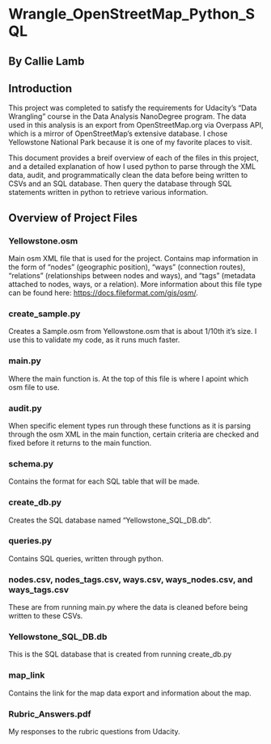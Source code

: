 # Wrangle_OpenStreetMap_Python_SQL
## By Callie Lamb

## Introduction

This project was completed to satisfy the requirements for Udacity’s “Data Wrangling” course in the Data Analysis NanoDegree program. The data used in this analysis is an export from OpenStreetMap.org via Overpass API, which is a mirror of OpenStreetMap’s extensive database. I chose Yellowstone National Park because it is one of my favorite places to visit.

This document provides a breif overview of each of the files in this project, and a detailed explanation of how I used python to parse through the XML data, audit, and programmatically clean the data before being written to CSVs and an SQL database. Then query the database through SQL statements written in python to retrieve various information.

## Overview of Project Files 

### Yellowstone.osm	
Main osm XML file that is used for the project. Contains map information in the form of “nodes” (geographic position), “ways” (connection routes), “relations” (relationships between nodes and ways), and “tags” (metadata attached to nodes, ways, or a relation). More information about this file type can be found here: https://docs.fileformat.com/gis/osm/.

### create_sample.py
Creates a Sample.osm from Yellowstone.osm that is about 1/10th it’s size. I use this to validate my code, as it runs much faster. 

### main.py
Where the main function is. At the top of this file is where I apoint which osm file to use.

### audit.py
When specific element types run through these functions as it is parsing through the osm XML in the main function, certain criteria are checked and fixed before it returns to the main function.

### schema.py
Contains the format for each SQL table that will be made. 

### create_db.py
Creates the SQL database named “Yellowstone_SQL_DB.db”.

### queries.py
Contains SQL queries, written through python. 

### nodes.csv, nodes_tags.csv, ways.csv, ways_nodes.csv, and ways_tags.csv
These are from running main.py where the data is cleaned before being written to these CSVs.

### Yellowstone_SQL_DB.db
This is the SQL database that is created from running create_db.py

### map_link
Contains the link for the map data export and information about the map.

### Rubric_Answers.pdf
My responses to the rubric questions from Udacity.
